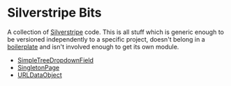 Silverstripe Bits
=================

A collection of [Silverstripe](http://www.silverstripe.org) code. This is all stuff which is generic enough to be versioned independently to a specific project, doesn't belong in a [boilerplate](https://github.com/lrc/silverstripe-boilerplate) and isn't involved enough to get its own module.

* [SimpleTreeDropdownField](https://github.com/drzax/silverstripe-bits/tree/master/SimpleTreeDropdownField)
* [SingletonPage](https://github.com/drzax/silverstripe-bits/tree/master/SingletonPage)
* [URLDataObject](https://github.com/drzax/silverstripe-bits/tree/master/URLDataObject)

